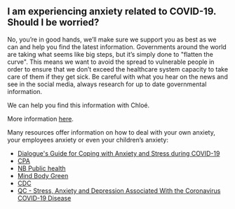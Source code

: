 ## I am experiencing anxiety related to COVID-19. Should I be worried?

No, you’re in good hands, we’ll make sure we support you as best as we can and help you find the latest information. Governments around the world are taking what seems like big steps, but it’s simply done to "flatten the curve". This means we want to avoid the spread to vulnerable people in order to ensure that we don’t exceed the healthcare system capacity to take care of them if they get sick. Be careful with what you hear on the news and see in the social media, always research for up to date governmental information. 

We can help you find this information with Chloé.

More information [here](https://www.canada.ca/en/public-health/services/diseases/2019-novel-coronavirus-infection/symptoms.html).

Many resources offer information on how to deal with your own anxiety, your employees anxiety or even your children’s anxiety:

- [Dialogue's Guide for Coping with Anxiety and Stress during COVID-19](https://www.dialogue.co/mental-health-covid-19)
- [CPA](https://cpa.ca/covid-19/)
- [NB Public health](https://www2.gnb.ca/content/gnb/en/departments/ocmoh/cdc/content/respiratory_diseases/coronavirus/mental-health-and-coping-during-covid-19.html)
- [Mind Body Green](https://www.mindbodygreen.com/articles/how-to-calm-your-anxiety-about-coronavirus-in-90-seconds)
- [CDC](https://www.cdc.gov/coronavirus/2019-ncov/prepare/managing-stress-anxiety.html?CDC_AA_refVal=https%3A%2F%2Fwww.cdc.gov%2Fcoronavirus%2F2019-ncov%2Fabout%2Fcoping.html)
- [QC - Stress, Anxiety and Depression Associated With the Coronavirus COVID-19 Disease](https://www.quebec.ca/en/health/health-issues/a-z/2019-coronavirus/stress-anxiety-and-depression-associated-with-the-coronavirus-covid-19-disease/)
